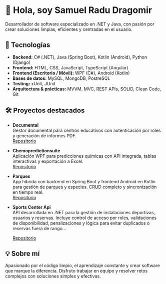 # 👋 Hola, soy Samuel Radu Dragomir

Desarrollador de software especializado en .NET y Java, con pasión por crear soluciones limpias, eficientes y centradas en el usuario.

## 🚀 Tecnologías

- **Backend:** C# (.NET), Java (Spring Boot), Kotlin (Android), Python (Django)
- **Frontend:** HTML, CSS, JavaScript, TypeScript (Angular)
- **Frontend (Escritorio / Móvil):** WPF (C#), Android (Kotlin)
- **Bases de datos:** MySQL, MongoDB, PostreSQL  
- **Testing:** xUnit, JUnit 
- **Arquitectura & prácticas:** MVVM, MVC, REST APIs, SOLID, Clean Code, Git

## 🛠 Proyectos destacados

- **Documental**  
  Gestor documental para centros educativos con autenticación por roles y generación de informes PDF.  
  [Repositorio](https://github.com/Nolagplss/ProyectoGestionDocumental)
  
- **Chemopredictionsuite**  
  Aplicación WPF para predicciones químicas con API integrada, tablas interactivas y exportación a Excel.  
  [Repositorio](https://github.com/Nolagplss/ChemoPredictionSuite/)

- **Parques**  
  App híbrida con backend en Spring Boot y frontend Android en Kotlin para gestión de parques y especies. CRUD completo y sincronización en tiempo real.  
  [Repositorio](https://github.com/Nolagplss/ProyectoParquesSpring.git)

- **Sports Center Api**  
  API desarrollada en .NET para la gestión de instalaciones deportivas, usuarios y reservas. Incluye control de acceso por roles, validaciones de disponibilidad, penalizaciones y lógica para evitar duplicados o reservas fuera de rango...
  
  [Repositorio](https://github.com/Nolagplss/ProyectoSports.git)

## 💡 Sobre mí

Apasionado por el código limpio, el aprendizaje constante y crear software que marque la diferencia. Disfruto trabajar en equipo y resolver retos complejos con soluciones simples y efectivas.

